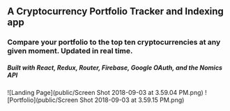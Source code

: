 ## A Cryptocurrency Portfolio Tracker and Indexing app
### Compare your portfolio to the top ten cryptocurrencies at any given moment. Updated in real time. 
##### Built with React, Redux, Router, Firebase, Google OAuth, and the Nomics API

![Landing Page](public/Screen Shot 2018-09-03 at 3.59.04 PM.png)
![Portfolio](public/Screen Shot 2018-09-03 at 3.59.15 PM.png)
